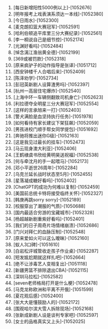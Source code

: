
1. [每日新增阳性5000例以上]-[1052676]
1. [明年报考上戏表演系须达一本线]-[1052380]
1. [今日雨水]-[1052300]
1. [麦克朗扣篮大赛冠军]-[1052591]
1. [哈利伯顿追平库里三分大赛纪录]-[1052561]
1. [李一桐说自己是细节控]-[1052174]
1. [光渊好看吗]-[1052484]
1. [悼念漓江渔翁黄全德]-[1052199]
1. [369或被罚款]-[1052318]
1. [原来疯驴子的动作指导是张译]-[1051712]
1. [西安钟楼千人合唱后来]-[1052409]
1. [陈泽劝学]-[1052734]
1. [彭冠英新剧人设算渣男吗]-[1052397]
1. [杭州一高层住宅爆炸]-[1052540]
1. [上海中环一车辆侧翻致司机身亡]-[1052623]
1. [利拉德夺全明星三分大赛冠军]-[1052554]
1. [这样的言承旭来一打]-[1052403]
1. [警犬满脸是血坚持执行任务]-[1051978]
1. [如何看待有家长建议下架狂飙]-[1052059]
1. [男孩进校门顺手帮女同学提包]-[1051692]
1. [奔驰将推出迷你G级]-[1052163]
1. [这是我见过最长的挂车]-[1052473]
1. [马云现身澳大利亚]-[1052406]
1. [王鹤棣虞书欣给黄明昊送祝福]-[1052538]
1. [何与牵沈月的手一起喂马]-[1052173]
1. [邓小平逝世26周年]-[1052284]
1. [乌克兰延长战时状态至5月]-[1052455]
1. [星落凝成糖好看吗]-[1052402]
1. [ChatGPT的成功为何难以复制]-[1052459]
1. [美国前总统卡特将接受临终关怀]-[1052327]
1. [韩庚再跳sorry sorry]-[1052189]
1. [校服穿出了潮服的气质]-[1050688]
1. [国内最适合穷游的宝藏城市]-[1052328]
1. [杨超越新剧重紫好看吗]-[1052401]
1. [我们的日子周奇片场情绪崩溃]-[1052686]
1. [门兴对拜仁的血脉压制]-[1052548]
1. [原来爱如火可以这么暧昧]-[1052160]
1. [蚁人3口碑]-[1051610]
1. [白岩松评城管收走孩子作业桌]-[1052287]
1. [短发尴尬期就这样扎吧]-[1052664]
1. [绝不让涉毒艺人变相复出]-[1051118]
1. [新疆男篮不排除退出CBA]-[1052115]
1. [深圳马拉松]-[1052582]
1. [seven老师格局打开是什么梗]-[1052478]
1. [马克龙称欧洲和平离不开俄]-[1051599]
1. [夏花观后感]-[1052400]
1. [张大大是懂鼓励人的]-[1052172]
1. [围观哈尔滨大雪人拆除现场]-[1052168]
1. [张新成新剧人设是谈判专家吧]-[1052597]
1. [女士的品格真实又上头]-[1052025]